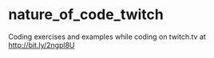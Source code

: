 # nature_of_code_twitch
Coding exercises and examples while coding on twitch.tv at http://bit.ly/2ngpl8U
